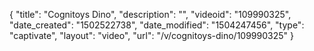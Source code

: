 {
    "title": "Cognitoys Dino",
    "description": "",
    "videoid": "109990325",
    "date_created": "1502522738",
    "date_modified": "1504247456",
    "type": "captivate",
    "layout": "video",
    "url": "\/v\/cognitoys-dino\/109990325"
}